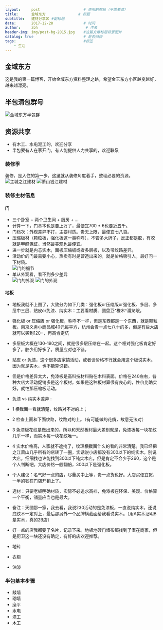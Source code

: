 ```yaml
---
layout:     post                    # 使用的布局（不需要改）
title:      金域东方               # 标题 
subtitle:   建材分享区 #副标题
date:       2017-12-28              # 时间
author:     zbh                      # 作者
header-img: img/post-bg-2015.jpg    #这篇文章标题背景图片
catalog: true                       # 是否归档
tags:                               #标签
    - 生活
---
```


## 金域东方
  这是我的第一篇博客，开始金域东方资料整理之路，希望金玉东方小区越变越好，越来越漂亮。
  
## 半包清包群号
  ![金域东方半包群](https://github.com/zbhddt/zbhddt.github.io/raw/master/img/top/banbaoqun.png)
  
## 资源共享
* 有木工、水电泥工的，欢迎分享
* 半包要有人在家开门，有人能提供人力共享的，欢迎联系  

### 装修季
  装修，是入住的第一步，这里就从装修角度着手，整理必要的资源。
  ![主城之江建材](https://github.com/zbhddt/zbhddt.github.io/raw/master/img/top/zhonghao.png)
  ![萧山钱江建材](https://github.com/zbhddt/zbhddt.github.io/raw/master/img/top/xiaoshanshiji.png)

### 装修主材信息

#### 门
*  三个卧室 + 两个卫生间 + 厨房 + ...
*  计算一下，门基本也是要上万了，最便宜700 * 6也要近五千。
*  门档次：外观差异不打，主要材质。贵无上限，最便宜七八百。
*  压缩板材（颗粒板，强化板这一类称呼），不管多大牌子，反正都是胶，有胶就是甲醛保证。当然最美观也最便宜。
*  进一步就是内芯实木，面板压缩板或者多层板，以及带纹路差异。
*  活动价的门最需要小心，热卖有时是营造出来的，就是价格吸引人，最好问一下材质。  
  ![门的细节](https://github.com/zbhddt/zbhddt.github.io/raw/master/img/mu/men_info.png)
* 单从外观看，看不到多少差异  
  ![门的外观](https://github.com/zbhddt/zbhddt.github.io/raw/master/img/mu/men1.png)
  ![门的外观](https://github.com/zbhddt/zbhddt.github.io/raw/master/img/mu/men1.png)

#### 地板

* 地板我就不上图了，大致分为如下几类：强化板or压缩版or强化板、多层、多层中三层、贴皮or免漆、纯实木：主要看材质、圆盘豆^橡木^潘龙眼。
* 强化板 or 压缩版 or 强化板，称呼不一样，但是东西都是一个东西，就是颗粒板。南京义务小商品城40元每平方，杭州会贵一点七八十的多，但是有些大店就可以买到120+，再高肯定坑
* 多层板大概在130-190之间，就是很多层压缩在一起。这个相对强化板肯定好多了，胶少用好多了。质量应对也不错。
* 贴皮 or 免漆，这个很多店家搞活动，或者谈价格不行就会用这个板说实木。因为就是实木，也不能算说错。
* 但是价格差异太大，免漆板是高科技材料贴在木料表面。价格在240左右，各种大店大活动促销多是这个板材。如果是这种板材算很有良心的，性价比确实好。就怕那压缩板活动。
* 免漆 vs 纯实木差异 :
* 1 横截面一看就清楚，纹路对不对的上；
* 2 检查上面和下面纹路，纹路对的上。（有可能做的花俏，故意无法对）
* 3 免漆板花纹是做出来的，所以和天然板材最大差别就是，免漆板每一块花纹几乎一样，而实木每一块花纹唯一。
* 4 实木价格高，人家就不遮掩了，纹理横截面什么的看的非常清楚。我已经把之江萧山几乎所有的店转了一圈，实话说小店都没有300以下的纯实木，别说大店。细细找也许能找到300以下纯实木店，但是肯定不会少于260，这个是个人判断吧。大店价格一般翻倍，300以下是强化板。
* 个人建议：名气好一点的店，尽量买中上等，贵一点货也好。大店买便宜货，一半的钱在门店开销上了。
* 选材：只要老板明确材质，实际不必追求高档，免漆板在环保、美观、价格算一个平衡，销量应当也是最大。
* 备注：天圆那一家，我去看，我说230活动的是免漆板，一直说纯实木，还说底纹不一定对上，最后那另外一个品牌横截面给我看说实木。（用A实木证明B是实木，真的2B店）
* 好一点的店我都要了名片，记录下来。地板地砖门墙布都找到了潜在商家，但是厨卫这一块还没有确定，有好的店欢迎推荐。

* 地砖
* 衣柜

* 油漆

### 半包基本步骤
* 敲墙
* 砌墙
* 磨平
* 水电
* 漆工
* 木工
